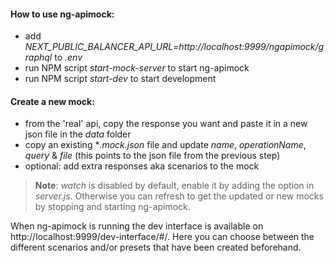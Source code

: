 #### How to use ng-apimock:

- add _NEXT_PUBLIC_BALANCER_API_URL=http://localhost:9999/ngapimock/graphql_ to _.env_
- run NPM script _start-mock-server_ to start ng-apimock
- run NPM script _start-dev_ to start development

#### Create a new mock:

- from the 'real' api, copy the response you want and paste it in a new json file in the _data_
  folder
- copy an existing \*_.mock.json_ file and update _name_, _operationName_, _query_ & _file_ (this
  points to the json file from the previous step)
- optional: add extra responses aka scenarios to the mock

> **Note**: _watch_ is disabled by default, enable it by adding the option in _server.js_. Otherwise
> you can refresh to get the updated or new mocks by stopping and starting ng-apimock.

When ng-apimock is running the dev interface is available on http://localhost:9999/dev-interface/#/.
Here you can choose between the different scenarios and/or presets that have been created
beforehand.
